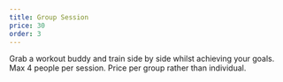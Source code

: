 ```yaml
---
title: Group Session
price: 30
order: 3
---
```


Grab a workout buddy and train side by side whilst achieving your goals. Max 4 people per session. Price per group rather than individual.
